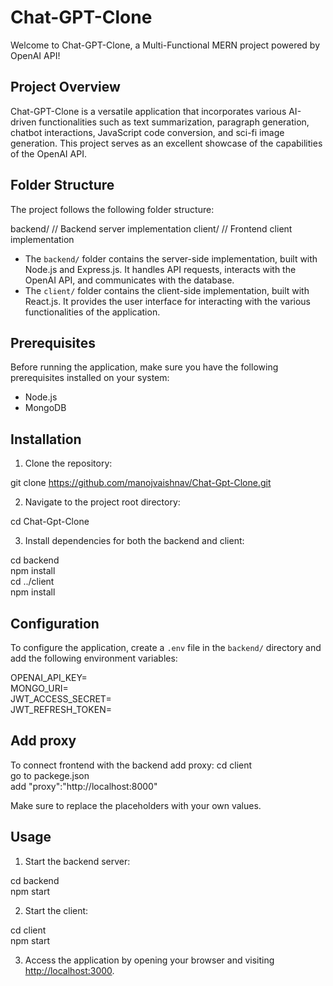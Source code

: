 # Chat-GPT-Clone

Welcome to Chat-GPT-Clone, a Multi-Functional MERN project powered by OpenAI API!

## Project Overview

Chat-GPT-Clone is a versatile application that incorporates various AI-driven functionalities such as text summarization, paragraph generation, chatbot interactions, JavaScript code conversion, and sci-fi image generation. This project serves as an excellent showcase of the capabilities of the OpenAI API.

## Folder Structure

The project follows the following folder structure:

backend/ // Backend server implementation
client/ // Frontend client implementation


- The `backend/` folder contains the server-side implementation, built with Node.js and Express.js. It handles API requests, interacts with the OpenAI API, and communicates with the database.
- The `client/` folder contains the client-side implementation, built with React.js. It provides the user interface for interacting with the various functionalities of the application.

## Prerequisites

Before running the application, make sure you have the following prerequisites installed on your system:

- Node.js
- MongoDB

## Installation

1. Clone the repository:

git clone https://github.com/manojvaishnav/Chat-Gpt-Clone.git


2. Navigate to the project root directory:

cd Chat-Gpt-Clone


3. Install dependencies for both the backend and client:

cd backend <br>
npm install <br>
cd ../client <br>
npm install


## Configuration

To configure the application, create a `.env` file in the `backend/` directory and add the following environment variables:

OPENAI_API_KEY=<Your OpenAI API Key> <br>
MONGO_URI=<Your MongoDB URI> <br>
JWT_ACCESS_SECRET=<Your JWT Access Secret> <br>
JWT_REFRESH_TOKEN=<Your JWT Refresh Token> <br>

## Add proxy
To connect frontend with the backend add proxy:
cd client <br>
go to packege.json <br>
add "proxy":"http://localhost:8000"

Make sure to replace the placeholders with your own values.

## Usage

1. Start the backend server:

cd backend <br>
npm start <br>

2. Start the client:

cd client <br>
npm start <br>


3. Access the application by opening your browser and visiting [http://localhost:3000](http://localhost:3000).

